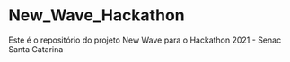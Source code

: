 # New_Wave_Hackathon
Este é o repositório do projeto New Wave para o Hackathon 2021 - Senac Santa Catarina 
